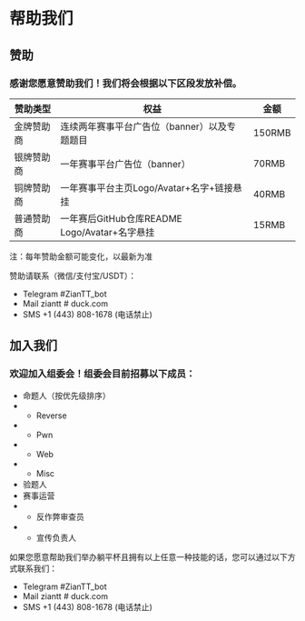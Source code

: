 # 帮助我们

## 赞助
### 感谢您愿意赞助我们！我们将会根据以下区段发放补偿。

| 赞助类型 | 权益 | 金额 |
| --- | --- | --- |
| 金牌赞助商 | 连续两年赛事平台广告位（banner）以及专题题目 | 150RMB |
| 银牌赞助商 | 一年赛事平台广告位（banner） | 70RMB |
| 铜牌赞助商 | 一年赛事平台主页Logo/Avatar+名字+链接悬挂 | 40RMB |
| 普通赞助商 | 一年赛后GitHub仓库README Logo/Avatar+名字悬挂 | 15RMB |

注：每年赞助金额可能变化，以最新为准

赞助请联系（微信/支付宝/USDT）：

- Telegram #ZianTT_bot
- Mail ziantt # duck.com
- SMS +1 (443) 808-1678 (电话禁止)

## 加入我们
### 欢迎加入组委会！组委会目前招募以下成员：

- 命题人（按优先级排序）
- - Reverse
- - Pwn
- - Web
- - Misc
- 验题人
- 赛事运营
- - 反作弊审查员
- - 宣传负责人

如果您愿意帮助我们举办躺平杯且拥有以上任意一种技能的话，您可以通过以下方式联系我们：

- Telegram #ZianTT_bot
- Mail ziantt # duck.com
- SMS +1 (443) 808-1678 (电话禁止)
